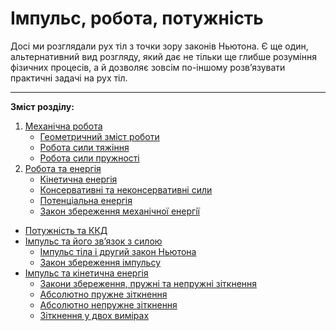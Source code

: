 # Iмпульс, робота, потужнiсть

Досі ми розглядали рух тiл з точки зору законiв Ньютона. Є ще один, альтернативний вид розгляду, який дає не тiльки ще глибше розумiння фiзичних процесiв, а й дозволяє зовсiм по-iншому розв’язувати практичнi задачi на рух тiл.

<hr>

**Зміст розділу:**
1. [Механiчна робота](mehanichna_robota.md)
    * [Геометричний змiст роботи](geometrichnii_zmist_roboti.md)
    * [Робота сили тяжiння](robota_sili_tyazhinnya.md)
    * [Робота сили пружностi](robota_sili_pruzhnosti.md)
2. [Робота та енергiя](robota_ta_energiya.md)
    * [Кiнетична енергiя](kinetichna_energiya.md)
    * [Консервативнi та неконсервативнi сили](konservativni_ta_nekonservativni_sili.md)
    * [Потенцiальна енергiя](potentsialna_energiya.md)
    * [Закон збереження механiчної енергiї](zakon_zberezhennya_mehanichno_energi.md)
* [Потужнiсть та ККД](potuzhnist_ta_kkd.md)
* [Iмпульс та його зв’язок з силою](impuls_tila_ta_yogo_zvyazok_iz_siloyu.md)
    * [Імпульс тіла і другий закон Ньютона](impuls_tila_i_drugiy_zakon_Nyutona.md)
    * [Закон збереження iмпульсу](zakon_zberezhennya_impulsu.md)
* [Імпульс та кінетична енергія](impuls_ta_kinetichna_energiya.md)
    * [Закони збереження, пружні та непружні зіткнення](zakoni_zberejennia,_prujni_ta_neprujni_zitknennia.md)
    * [Абсолютно пружне зіткнення](absolytno_prujne_zitknennia.md)
    * [Абсолютно непружне зіткнення](absolytno_neprujne_zitknennia.md)
    * [Зіткнення у двох вимірах](zitknennia_u_dvoh_vymirah.md)